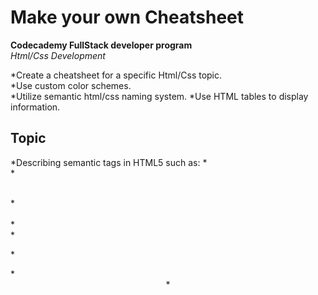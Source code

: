 # Make your own Cheatsheet
**Codecademy FullStack developer program**  
_Html/Css Development_  

*Create a cheatsheet for a specific Html/Css topic.  
*Use custom color schemes.   
*Utilize semantic html/css naming system.
*Use HTML tables to display information.  

## Topic  
*Describing semantic tags in HTML5 such as:  *  
*<Article>  
*<Section>  
*<Span>  
*<P>
*<Aside>
*<Header>
*<Footer>
